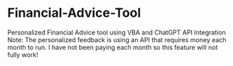 # Financial-Advice-Tool
Personalized Financial Advice tool using VBA and ChatGPT API Integration
Note: The personalized feedback is using an API that requires money each month to run. I have not been paying each month so this feature will not fully work!
